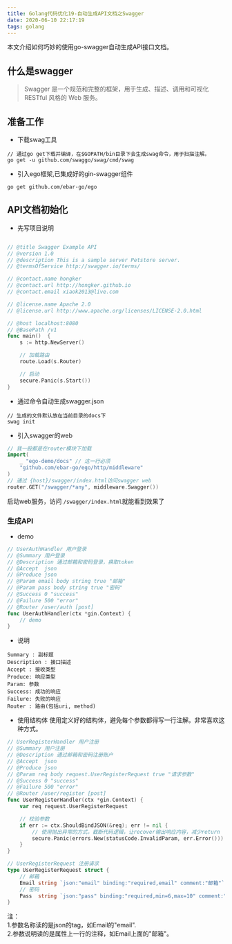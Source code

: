```yaml
---
title: Golang代码优化19-自动生成API文档之Swagger
date: 2020-06-10 22:17:19
tags: golang
---
```

本文介绍如何巧妙的使用go-swagger自动生成API接口文档。

<!-- toc -->
## 什么是swagger
>Swagger 是一个规范和完整的框架，用于生成、描述、调用和可视化 RESTful 风格的 Web 服务。

## 准备工作
- 下载swag工具
```
// 通过go get下载并编译，在$GOPATH/bin目录下会生成swag命令，用于扫描注解。
go get -u github.com/swaggo/swag/cmd/swag
```
- 引入ego框架,已集成好的gin-swagger组件
```
go get github.com/ebar-go/ego
```

## API文档初始化
- 先写项目说明
```go

// @title Swagger Example API
// @version 1.0
// @description This is a sample server Petstore server.
// @termsOfService http://swagger.io/terms/

// @contact.name hongker
// @contact.url http://hongker.github.io
// @contact.email xiaok2013@live.com

// @license.name Apache 2.0
// @license.url http://www.apache.org/licenses/LICENSE-2.0.html

// @host localhost:8080
// @BasePath /v1
func main()  {
	s := http.NewServer()

	// 加载路由
	route.Load(s.Router)

	// 启动
	secure.Panic(s.Start())
}
```

<!--more-->
- 通过命令自动生成swagger.json
```
// 生成的文件默认放在当前目录的docs下
swag init
```

- 引入swagger的web
```go
// 我一般都是在router模块下加载
import(
    _ "ego-demo/docs" // 这一行必须
    "github.com/ebar-go/ego/http/middleware"
)
// 通过 {host}/swagger/index.html访问swagger web
router.GET("/swagger/*any", middleware.Swagger())
```
启动web服务，访问 `/swagger/index.html`就能看到效果了

### 生成API
- demo
```go
// UserAuthHandler 用户登录
// @Summary 用户登录
// @Description 通过邮箱和密码登录，换取token
// @Accept  json
// @Produce json
// @Param email body string true "邮箱"
// @Param pass body string true "密码"
// @Success 0 "success"
// @Failure 500 "error"
// @Router /user/auth [post]
func UserAuthHandler(ctx *gin.Context) {
    // demo
}
```

- 说明
```
Summary : 副标题
Description : 接口描述
Accept : 接收类型
Produce: 响应类型
Param: 参数
Success: 成功的响应
Failure: 失败的响应
Router : 路由(包括uri, method)
```

- 使用结构体
使用定义好的结构体，避免每个参数都得写一行注解。非常喜欢这种方式。
```go
// UserRegisterHandler 用户注册
// @Summary 用户注册
// @Description 通过邮箱和密码注册账户
// @Accept  json
// @Produce json
// @Param req body request.UserRegisterRequest true "请求参数"
// @Success 0 "success"
// @Failure 500 "error"
// @Router /user/register [post]
func UserRegisterHandler(ctx *gin.Context) {
	var req request.UserRegisterRequest

	// 校验参数
	if err := ctx.ShouldBindJSON(&req); err != nil {
		// 使用抛出异常的方式，截断代码逻辑，让recover输出响应内容，减少return
		secure.Panic(errors.New(statusCode.InvalidParam, err.Error()))
    }
}

// UserRegisterRequest 注册请求
type UserRegisterRequest struct {
	// 邮箱
	Email string `json:"email" binding:"required,email" comment:"邮箱"`       // 验证邮箱格式
	// 密码
	Pass  string `json:"pass" binding:"required,min=6,max=10" comment:"密码"` // 验证密码，长度为6~10
}
```
注：   
1.参数名称读的是json的tag，如Email的"email".       
2.参数说明读的是属性上一行的注释，如Email上面的"邮箱"。   